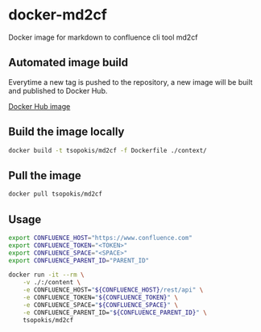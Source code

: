 # docker-md2cf
Docker image for markdown to confluence cli tool md2cf


## Automated image build

Everytime a new tag is pushed to the repository, a new image will be built and published to Docker Hub.

[Docker Hub image](https://hub.docker.com/repository/docker/tsopokis/md2cf)

## Build the image locally

```bash
docker build -t tsopokis/md2cf -f Dockerfile ./context/
```

## Pull the image

```bash
docker pull tsopokis/md2cf
```

## Usage

```bash
export CONFLUENCE_HOST="https://www.confluence.com"
export CONFLUENCE_TOKEN="<TOKEN>"
export CONFLUENCE_SPACE="<SPACE>"
export CONFLUENCE_PARENT_ID="PARENT_ID"

docker run -it --rm \
    -v ./:/content \
    -e CONFLUENCE_HOST="${CONFLUENCE_HOST}/rest/api" \
    -e CONFLUENCE_TOKEN="${CONFLUENCE_TOKEN}" \
    -e CONFLUENCE_SPACE="${CONFLUENCE_SPACE}" \
    -e CONFLUENCE_PARENT_ID="${CONFLUENCE_PARENT_ID}" \
    tsopokis/md2cf
```
